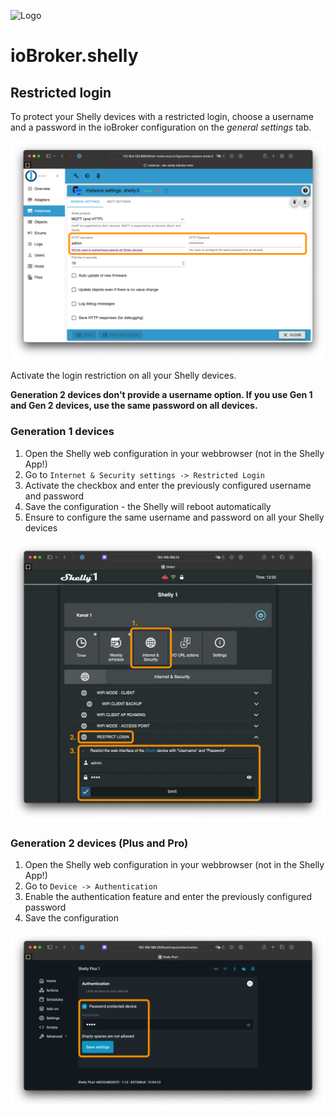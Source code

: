 ![Logo](../../admin/shelly.png)

# ioBroker.shelly

## Restricted login

To protect your Shelly devices with a restricted login, choose a username and a password in the ioBroker configuration on the *general settings* tab.

![iobroker_general_restrict_login](./img/iobroker_general_restrict_login.png)

Activate the login restriction on all your Shelly devices.

**Generation 2 devices don't provide a username option. If you use Gen 1 and Gen 2 devices, use the same password on all devices.**

### Generation 1 devices

1. Open the Shelly web configuration in your webbrowser (not in the Shelly App!)
2. Go to ```Internet & Security settings -> Restricted Login```
3. Activate the checkbox and enter the previously configured username and password
4. Save the configuration - the Shelly will reboot automatically
5. Ensure to configure the same username and password on all your Shelly devices

![shelly gen 1](./img/shelly_restrict_login-gen1.png)

### Generation 2 devices (Plus and Pro)

1. Open the Shelly web configuration in your webbrowser (not in the Shelly App!)
2. Go to ```Device -> Authentication```
3. Enable the authentication feature and enter the previously configured password
4. Save the configuration

![shelly gen 2](./img/shelly_restrict_login-gen2.png)